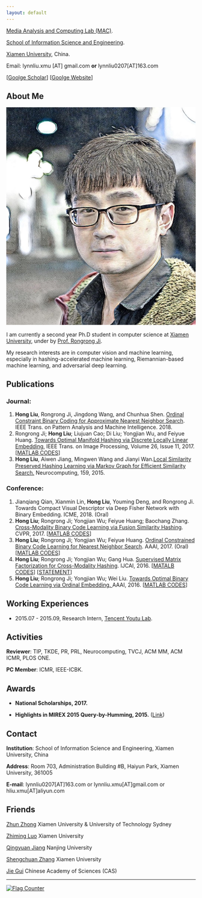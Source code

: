 ```yaml
---
layout: default
---
```



[Media Analysis and Computing Lab (MAC)](http://mac.xmu.edu.cn/index.php).

[School of Information Science and Engineering](http://information.xmu.edu.cn/portal/).

[Xiamen University](http://www.xmu.edu.cn/), China.

Email: lynnliu.xmu [AT] gmail.com **or** lynnliu0207[AT]163.com              

[[Goolge Scholar](https://scholar.google.com/citations?user=BC7N2dYAAAAJ&hl=zh-CN)] [[Goolge Website](https://sites.google.com/site/hlxmu27)]

## About Me

<img class="profile-picture" src="hongliu_2.jpg">

I am currently a second year Ph.D student in computer science at [Xiamen University](http://www.xmu.edu.cn/), under by [Prof. Rongrong Ji](http://mac.xmu.edu.cn/rrji-en.html). 

My research interests are in computer vision and machine learning, especially in hashing-accelerated machine learning, Riemannian-based machine learning, and adversarial deep learning.

## Publications
### Journal:
1. **Hong Liu**, Rongrong Ji, Jingdong Wang, and Chunhua Shen. [Ordinal Constraint Binary Coding for Approximate Nearest Neighbor Search](http://ieeexplore.ieee.org/document/8326558/). IEEE Trans. on Pattern Analysis and Machine Intelligence. 2018. 
2. Rongrong Ji; **Hong Liu**; Liujuan Cao; Di Liu; Yongjian Wu, and Feiyue Huang. [Towards Optimal Manifold Hashing via Discrete Locally Linear Embedding](http://ieeexplore.ieee.org/abstract/document/8000395/), IEEE Trans. on Image Processing, Volume 26, Issue 11, 2017. [[MATLAB CODES](https://github.com/LynnHongLiu/DLLH)]
3. **Hong Liu**, Aiwen Jiang, Mingwen Wang and Jianyi Wan.[Local Similarity Preserved Hashing Learning via Markov Graph for Eﬃcient Similarity Search.](http://www.sciencedirect.com/science/article/pii/S0925231215001538) Neurocomputing, 159, 2015.

### Conference:
1. Jianqiang Qian, Xianmin Lin, **Hong Liu**, Youming Deng, and  Rongrong Ji. Towards Compact Visual Descriptor via Deep Fisher Network with Binary Embedding. ICME, 2018. (Oral) 
2. **Hong Liu**; Rongrong Ji; Yongjian Wu; Feiyue Huang; Baochang Zhang. [Cross-Modality Binary Code Learning via Fusion Similarity Hashing](http://mac.xmu.edu.cn/pdf/3667.pdf). CVPR, 2017. [[MATLAB CODES](https://github.com/LynnHongLiu/FSH)]
3. **Hong Liu**; Rongrong Ji; Yongjian Wu; Feiyue Huang. [Ordinal Constrained Binary Code Learning for Nearest Neighbor Search](https://aaai.org/ocs/index.php/AAAI/AAAI17/paper/view/14813/14399). AAAI, 2017. (Oral) [[MATLAB CODES](https://github.com/LynnHongLiu/OCH)]
4. **Hong Liu**; Rongrong Ji; Yongjian Wu; Gang Hua. [Supervised Matrix Factorization for Cross-Modality Hashing](http://www.ijcai.org/Proceedings/16/Papers/253.pdf). IJCAI, 2016. [[MATALB CODES](https://github.com/LynnHongLiu/SMFH)] [[STATEMENT](http://mac.xmu.edu.cn/pdf/RPub.pdf)]
5. **Hong Liu**; Rongrong Ji; Yongjian Wu; Wei Liu. [Towards Optimal Binary Code Learning via Ordinal Embedding. ](http://www.ee.columbia.edu/~wliu/AAAI16_OrdinalEmbed.pdf)AAAI, 2016. [[MATLAB CODES](https://github.com/LynnHongLiu/OEH)]


## Working Experiences

- 2015.07 - 2015.09, Research Intern, [Tencent Youtu Lab](https://bestimage.qq.com/).

## Activities

**Reviewer**: TIP, TKDE, PR, PRL, Neurocomputing, TVCJ, ACM MM, ACM ICMR, PLOS ONE.

**PC Member**: ICMR, IEEE-ICBK.

## Awards

* **National Scholarships, 2017.**

* **Highlights in MIREX 2015 Query-by-Humming, 2015.**  ([Link](http://www.music-ir.org/mirex/wiki/2015:MIREX2015_Results))


## Contact

**Institution**: School of Information Science and Engineering, Xiamen University, China

**Address**: Room 703, Administration Building #B, Haiyun Park, Xiamen University, 361005

**E-mail**:  lynnliu0207[AT]163.com  or lynnliu.xmu[AT]gmail.com or hliu.xmu[AT]aliyun.com

## Friends

[Zhun Zhong](http://zhunzhong.site/) Xiamen University & University of Technology Sydney

[Zhiming Luo](https://sites.google.com/view/zhimingluo) Xiamen University 

[Qingyuan Jiang](http://lamda.nju.edu.cn/jiangqy/) Nanjing University

[Shengchuan Zhang](https://scholar.google.com/citations?user=GToqXScAAAAJ&hl=en) Xiamen University

[Jie Gui](https://scholar.google.com/citations?hl=en&user=f8oE8NgAAAAJ&view_op=list_works&sortby=pubdate) Chinese Academy of Sciences (CAS)
   
---
<a href="http://s05.flagcounter.com/more/sw"><img src="https://s05.flagcounter.com/count/sw/bg_FFFFFF/txt_000000/border_CC2121/columns_2/maxflags_4/viewers_0/labels_0/pageviews_1/flags_0/percent_0/" alt="Flag Counter" border="0" img class="profile-picture"></a>
